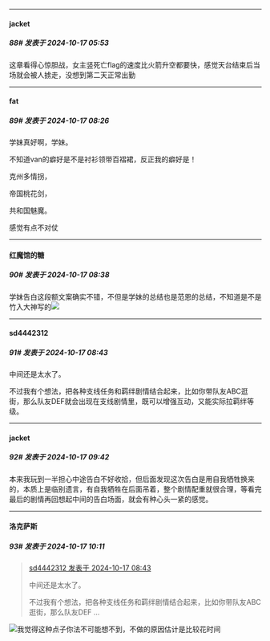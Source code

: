 ﻿
*****

####  jacket  
##### 88#       发表于 2024-10-17 05:53

这章看得心惊胆战，女主竖死亡flag的速度比火箭升空都要快，感觉天台结束后当场就会被人掳走，没想到第二天正常出勤


*****

####  fat  
##### 89#       发表于 2024-10-17 08:26

学妹真好啊，学妹。

不知道van的癖好是不是衬衫领带百褶裙，反正我的癖好是！

克州多情拐，

帝国桃花剑，

共和国魅魔。

感觉有点不对仗


*****

####  红魔馆的糖  
##### 90#       发表于 2024-10-17 08:38

学妹告白这段额文案确实不错，不但是学妹的总结也是范恩的总结，不知道是不是竹入大神写的<img src="https://static.saraba1st.com/image/smiley/face2017/037.png" referrerpolicy="no-referrer">


*****

####  sd4442312  
##### 91#       发表于 2024-10-17 08:43

中间还是太水了。

不过我有个想法，把各种支线任务和羁绊剧情结合起来，比如你带队友ABC逛街，那么队友DEF就会出现在支线剧情里，既可以增强互动，又能实际拉羁绊等级。


*****

####  jacket  
##### 92#       发表于 2024-10-17 09:42

本来我玩到一半担心中途告白不好收拾，但后面发现这次告白是用自我牺牲换来的，本质上是临别遗言，有自我牺牲在后面吊着，整个剧情配重就很合理，等看完最后的剧情再回想起中间的告白场面，就会有种心头一紧的感觉。


*****

####  洛克萨斯  
##### 93#       发表于 2024-10-17 10:11

<blockquote><a href="httphttps://bbs.saraba1st.com/2b/forum.php?mod=redirect&amp;goto=findpost&amp;pid=66469793&amp;ptid=2202428" target="_blank">sd4442312 发表于 2024-10-17 08:43</a>

中间还是太水了。

不过我有个想法，把各种支线任务和羁绊剧情结合起来，比如你带队友ABC逛街，那么队友DEF ...</blockquote>
<img src="https://static.saraba1st.com/image/smiley/face2017/067.png" referrerpolicy="no-referrer">我觉得这种点子你法不可能想不到，不做的原因估计是比较花时间

